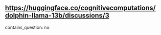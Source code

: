 ## https://huggingface.co/cognitivecomputations/dolphin-llama-13b/discussions/3

contains_question: no